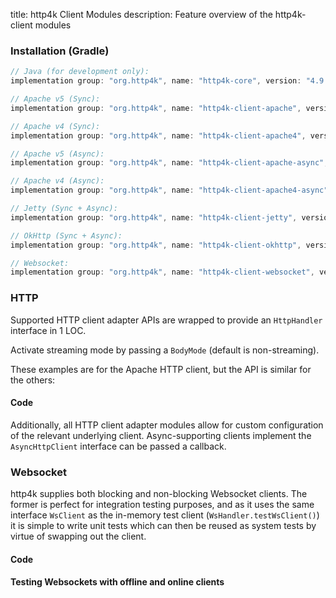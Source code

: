 title: http4k Client Modules
description: Feature overview of the http4k-client modules

### Installation (Gradle)

```groovy
// Java (for development only):
implementation group: "org.http4k", name: "http4k-core", version: "4.9.3.0"

// Apache v5 (Sync): 
implementation group: "org.http4k", name: "http4k-client-apache", version: "4.9.3.0"

// Apache v4 (Sync): 
implementation group: "org.http4k", name: "http4k-client-apache4", version: "4.9.3.0"

// Apache v5 (Async): 
implementation group: "org.http4k", name: "http4k-client-apache-async", version: "4.9.3.0"

// Apache v4 (Async): 
implementation group: "org.http4k", name: "http4k-client-apache4-async", version: "4.9.3.0"

// Jetty (Sync + Async): 
implementation group: "org.http4k", name: "http4k-client-jetty", version: "4.9.3.0"

// OkHttp (Sync + Async): 
implementation group: "org.http4k", name: "http4k-client-okhttp", version: "4.9.3.0"

// Websocket: 
implementation group: "org.http4k", name: "http4k-client-websocket", version: "4.9.3.0"
```

### HTTP
Supported HTTP client adapter APIs are wrapped to provide an `HttpHandler` interface in 1 LOC.

Activate streaming mode by passing a `BodyMode` (default is non-streaming).

These examples are for the Apache HTTP client, but the API is similar for the others:

#### Code [<img class="octocat"/>](https://github.com/http4k/http4k/blob/master/src/docs/guide/reference/clients/example_http.kt)

<script src="https://gist-it.appspot.com/https://github.com/http4k/http4k/blob/master/src/docs/guide/reference/clients/example_http.kt"></script>

Additionally, all HTTP client adapter modules allow for custom configuration of the relevant underlying client. Async-supporting clients implement the `AsyncHttpClient` interface can be passed a callback.

### Websocket
http4k supplies both blocking and non-blocking Websocket clients. The former is perfect for integration testing purposes, and as it uses the same interface `WsClient` as the in-memory test client (`WsHandler.testWsClient()`) it is simple to write unit tests which can then be reused as system tests by virtue of swapping out the client.

#### Code [<img class="octocat"/>](https://github.com/http4k/http4k/blob/master/src/docs/guide/reference/clients/example_websocket.kt)

<script src="https://gist-it.appspot.com/https://github.com/http4k/http4k/blob/master/src/docs/guide/reference/clients/example_websocket.kt"></script>

#### Testing Websockets with offline and online clients [<img class="octocat"/>](https://github.com/http4k/http4k/blob/master/src/docs/guide/reference/clients/TestingWebsockets.kt)

<script src="https://gist-it.appspot.com/https://github.com/http4k/http4k/blob/master/src/docs/guide/reference/clients/TestingWebsockets.kt"></script>

